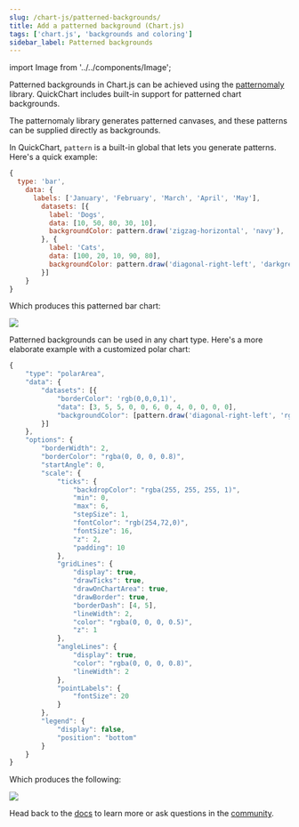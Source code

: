 ```yaml
---
slug: /chart-js/patterned-backgrounds/
title: Add a patterned background (Chart.js)
tags: ['chart.js', 'backgrounds and coloring']
sidebar_label: Patterned backgrounds
---
```


import Image from '../../components/Image';

Patterned backgrounds in Chart.js can be achieved using the [patternomaly](https://github.com/ashiguruma/patternomaly) library. QuickChart includes built-in support for patterned chart backgrounds.

The patternomaly library generates patterned canvases, and these patterns can be supplied directly as backgrounds.

In QuickChart, `pattern` is a built-in global that lets you generate patterns. Here's a quick example:

```js
{
  type: 'bar',
    data: {
      labels: ['January', 'February', 'March', 'April', 'May'],
        datasets: [{
          label: 'Dogs',
          data: [10, 50, 80, 30, 10],
          backgroundColor: pattern.draw('zigzag-horizontal', 'navy'),
        }, {
          label: 'Cats',
          data: [100, 20, 10, 90, 80],
          backgroundColor: pattern.draw('diagonal-right-left', 'darkgreen'),
        }]
    }
}
```

Which produces this patterned bar chart:

<Image maxWidth={500} src="https://quickchart.io/chart?c=%7B%0A%20%20type%3A%20%27bar%27%2C%0A%20%20%20%20data%3A%20%7B%0A%20%20%20%20%20%20labels%3A%20%5B%27January%27%2C%20%27February%27%2C%20%27March%27%2C%20%27April%27%2C%20%27May%27%5D%2C%0A%20%20%20%20%20%20%20%20datasets%3A%20%5B%7B%0A%20%20%20%20%20%20%20%20%20%20label%3A%20%27Dogs%27%2C%0A%20%20%20%20%20%20%20%20%20%20data%3A%20%5B10%2C%2050%2C%2080%2C%2030%2C%2010%5D%2C%0A%20%20%20%20%20%20%20%20%20%20backgroundColor%3A%20pattern.draw(%27zigzag-horizontal%27%2C%20%27navy%27)%2C%0A%20%20%20%20%20%20%20%20%7D%2C%20%7B%0A%20%20%20%20%20%20%20%20%20%20label%3A%20%27Cats%27%2C%0A%20%20%20%20%20%20%20%20%20%20data%3A%20%5B100%2C%2020%2C%2010%2C%2090%2C%2080%5D%2C%0A%20%20%20%20%20%20%20%20%20%20backgroundColor%3A%20pattern.draw(%27diagonal-right-left%27%2C%20%27darkgreen%27)%2C%0A%20%20%20%20%20%20%20%20%7D%5D%0A%20%20%20%20%7D%0A%7D" />

Patterned backgrounds can be used in any chart type. Here's a more elaborate example with a customized polar chart:

```js
{
    "type": "polarArea",
    "data": {
        "datasets": [{
            "borderColor": 'rgb(0,0,0,1)',
            "data": [3, 5, 5, 0, 0, 6, 0, 4, 0, 0, 0, 0],
            "backgroundColor": [pattern.draw('diagonal-right-left', 'rgb(20,38,123)'), pattern.draw('dot', 'rgb(0,152,161)'), pattern.draw('zigzag', 'rgb(150,192,58)'), pattern.draw('diagonal-right-left', 'rgb(20,38,123)'), pattern.draw('dot', 'rgb(0,152,161)'), pattern.draw('zigzag', 'rgb(150,192,58)'), pattern.draw('diagonal-right-left', 'rgb(20,38,123)'), pattern.draw('dot', 'rgb(0,152,161)'), pattern.draw('zigzag', 'rgb(150,192,58)'), pattern.draw('diagonal-right-left', 'rgb(20,38,123)'), pattern.draw('dot', 'rgb(0,152,161)'), pattern.draw('zigzag', 'rgb(150,192,58)')]
        }]
    },
    "options": {
        "borderWidth": 2,
        "borderColor": "rgba(0, 0, 0, 0.8)",
        "startAngle": 0,
        "scale": {
            "ticks": {
                "backdropColor": "rgba(255, 255, 255, 1)",
                "min": 0,
                "max": 6,
                "stepSize": 1,
                "fontColor": "rgb(254,72,0)",
                "fontSize": 16,
                "z": 2,
                "padding": 10
            },
            "gridLines": {
                "display": true,
                "drawTicks": true,
                "drawOnChartArea": true,
                "drawBorder": true,
                "borderDash": [4, 5],
                "lineWidth": 2,
                "color": "rgba(0, 0, 0, 0.5)",
                "z": 1
            },
            "angleLines": {
                "display": true,
                "color": "rgba(0, 0, 0, 0.8)",
                "lineWidth": 2
            },
            "pointLabels": {
                "fontSize": 20
            }
        },
        "legend": {
            "display": false,
            "position": "bottom"
        }
    }
}
```

Which produces the following:

<Image maxWidth={500} src="https://quickchart.io/chart?c=%7B%0A%20%20%20%20%22type%22%3A%20%22polarArea%22%2C%0A%20%20%20%20%22data%22%3A%20%7B%0A%20%20%20%20%20%20%20%20%22datasets%22%3A%20%5B%7B%0A%20%20%20%20%20%20%20%20%20%20%20%20%22borderColor%22%3A%20%27rgb(0%2C0%2C0%2C1)%27%2C%0A%20%20%20%20%20%20%20%20%20%20%20%20%22data%22%3A%20%5B3%2C%205%2C%205%2C%200%2C%200%2C%206%2C%200%2C%204%2C%200%2C%200%2C%200%2C%200%5D%2C%0A%20%20%20%20%20%20%20%20%20%20%20%20%22backgroundColor%22%3A%20%5Bpattern.draw(%27diagonal-right-left%27%2C%20%27rgb(20%2C38%2C123)%27)%2C%20pattern.draw(%27dot%27%2C%20%27rgb(0%2C152%2C161)%27)%2C%20pattern.draw(%27zigzag%27%2C%20%27rgb(150%2C192%2C58)%27)%2C%20pattern.draw(%27diagonal-right-left%27%2C%20%27rgb(20%2C38%2C123)%27)%2C%20pattern.draw(%27dot%27%2C%20%27rgb(0%2C152%2C161)%27)%2C%20pattern.draw(%27zigzag%27%2C%20%27rgb(150%2C192%2C58)%27)%2C%20pattern.draw(%27diagonal-right-left%27%2C%20%27rgb(20%2C38%2C123)%27)%2C%20pattern.draw(%27dot%27%2C%20%27rgb(0%2C152%2C161)%27)%2C%20pattern.draw(%27zigzag%27%2C%20%27rgb(150%2C192%2C58)%27)%2C%20pattern.draw(%27diagonal-right-left%27%2C%20%27rgb(20%2C38%2C123)%27)%2C%20pattern.draw(%27dot%27%2C%20%27rgb(0%2C152%2C161)%27)%2C%20pattern.draw(%27zigzag%27%2C%20%27rgb(150%2C192%2C58)%27)%5D%0A%20%20%20%20%20%20%20%20%7D%5D%0A%20%20%20%20%7D%2C%0A%20%20%20%20%22options%22%3A%20%7B%0A%20%20%20%20%20%20%20%20%22borderWidth%22%3A%202%2C%0A%20%20%20%20%20%20%20%20%22borderColor%22%3A%20%22rgba(0%2C%200%2C%200%2C%200.8)%22%2C%0A%20%20%20%20%20%20%20%20%22startAngle%22%3A%200%2C%0A%20%20%20%20%20%20%20%20%22scale%22%3A%20%7B%0A%20%20%20%20%20%20%20%20%20%20%20%20%22ticks%22%3A%20%7B%0A%20%20%20%20%20%20%20%20%20%20%20%20%20%20%20%20%22backdropColor%22%3A%20%22rgba(255%2C%20255%2C%20255%2C%201)%22%2C%0A%20%20%20%20%20%20%20%20%20%20%20%20%20%20%20%20%22min%22%3A%200%2C%0A%20%20%20%20%20%20%20%20%20%20%20%20%20%20%20%20%22max%22%3A%206%2C%0A%20%20%20%20%20%20%20%20%20%20%20%20%20%20%20%20%22stepSize%22%3A%201%2C%0A%20%20%20%20%20%20%20%20%20%20%20%20%20%20%20%20%22fontColor%22%3A%20%22rgb(254%2C72%2C0)%22%2C%0A%20%20%20%20%20%20%20%20%20%20%20%20%20%20%20%20%22fontSize%22%3A%2016%2C%0A%20%20%20%20%20%20%20%20%20%20%20%20%20%20%20%20%22z%22%3A%202%2C%0A%20%20%20%20%20%20%20%20%20%20%20%20%20%20%20%20%22padding%22%3A%2010%0A%20%20%20%20%20%20%20%20%20%20%20%20%7D%2C%0A%20%20%20%20%20%20%20%20%20%20%20%20%22gridLines%22%3A%20%7B%0A%20%20%20%20%20%20%20%20%20%20%20%20%20%20%20%20%22display%22%3A%20true%2C%0A%20%20%20%20%20%20%20%20%20%20%20%20%20%20%20%20%22drawTicks%22%3A%20true%2C%0A%20%20%20%20%20%20%20%20%20%20%20%20%20%20%20%20%22drawOnChartArea%22%3A%20true%2C%0A%20%20%20%20%20%20%20%20%20%20%20%20%20%20%20%20%22drawBorder%22%3A%20true%2C%0A%20%20%20%20%20%20%20%20%20%20%20%20%20%20%20%20%22borderDash%22%3A%20%5B4%2C%205%5D%2C%0A%20%20%20%20%20%20%20%20%20%20%20%20%20%20%20%20%22lineWidth%22%3A%202%2C%0A%20%20%20%20%20%20%20%20%20%20%20%20%20%20%20%20%22color%22%3A%20%22rgba(0%2C%200%2C%200%2C%200.5)%22%2C%0A%20%20%20%20%20%20%20%20%20%20%20%20%20%20%20%20%22z%22%3A%201%0A%20%20%20%20%20%20%20%20%20%20%20%20%7D%2C%0A%20%20%20%20%20%20%20%20%20%20%20%20%22angleLines%22%3A%20%7B%0A%20%20%20%20%20%20%20%20%20%20%20%20%20%20%20%20%22display%22%3A%20true%2C%0A%20%20%20%20%20%20%20%20%20%20%20%20%20%20%20%20%22color%22%3A%20%22rgba(0%2C%200%2C%200%2C%200.8)%22%2C%0A%20%20%20%20%20%20%20%20%20%20%20%20%20%20%20%20%22lineWidth%22%3A%202%0A%20%20%20%20%20%20%20%20%20%20%20%20%7D%2C%0A%20%20%20%20%20%20%20%20%20%20%20%20%22pointLabels%22%3A%20%7B%0A%20%20%20%20%20%20%20%20%20%20%20%20%20%20%20%20%22fontSize%22%3A%2020%0A%20%20%20%20%20%20%20%20%20%20%20%20%7D%0A%20%20%20%20%20%20%20%20%7D%2C%0A%20%20%20%20%20%20%20%20%22legend%22%3A%20%7B%0A%20%20%20%20%20%20%20%20%20%20%20%20%22display%22%3A%20false%2C%0A%20%20%20%20%20%20%20%20%20%20%20%20%22position%22%3A%20%22bottom%22%0A%20%20%20%20%20%20%20%20%7D%0A%20%20%20%20%7D%0A%7D" />

Head back to the [docs](/documentation) to learn more or ask questions in the [community](https://community.quickchart.io/).
